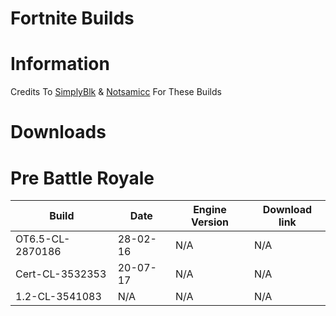 # Fortnite Builds

# Information

Credits To [SimplyBlk](https://github.com/simplyblk) & [Notsamicc](https://github.com/notsamicc) For These Builds

# Downloads

# Pre Battle Royale
| Build                  	 | Date          	 | Engine Version	    |		    Download link            |
| ------------------------------ | --------------------- | ------------------------ | ------------------------------ |
| OT6.5-CL-2870186        	 |  28-02-16	   	 | N/A	    |		N/A |
| Cert-CL-3532353                | 20-07-17              | N/A           | N/A |
| 1.2-CL-3541083         	 |  N/A      	 |N/A	    |		N/A |
